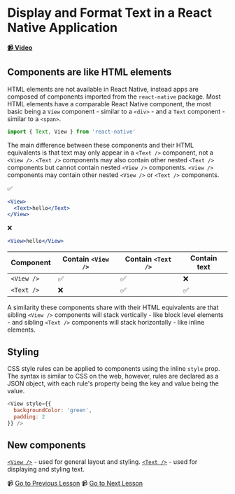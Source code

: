 # Display and Format Text in a React Native Application

**[📹 Video](https://egghead.io/lessons/react-native-display-and-format-text-in-a-react-native-application)**

## Components are like HTML elements

HTML elements are not available in React Native, instead apps are composed of components imported from the `react-native` package. Most HTML elements have a comparable React Native component, the most basic being a `View` component - similar to a `<div>` - and a `Text` component - similar to a `<span>`.

```jsx
import { Text, View } from 'react-native'
```

The main difference between these components and their HTML equivalents is that text may only appear in a `<Text />` component, not a `<View />`. `<Text />` components may also contain other nested `<Text />` components but cannot contain nested `<View />` components. `<View />` components may contain other nested `<View />` or `<Text />` components.

✅
```jsx
<View>
  <Text>hello</Text>
</View>
```

❌
```jsx
<View>hello</View>
```

| Component  | Contain `<View />` | Contain `<Text />` | Contain text |
| ---------- | ------------------ | ------------------ | ------------ |
| `<View />` | ✅                 |✅                  |❌            |
| `<Text />` | ❌                 |✅                  |✅            |

A similarity these components share with their HTML equivalents are that sibling `<View />` components will stack vertically - like block level elements - and sibling `<Text />` components will stack horizontally - like inline elements.

## Styling

CSS style rules can be applied to components using the inline `style` prop. The syntax is similar to CSS on the web, however, rules are declared as a JSON object, with each rule's property being the key and value being the value.

```js
<View style={{
  backgroundColor: 'green',
  padding: 2
}} />
```

## New components
[`<View />`](https://reactnative.dev/docs/view) - used for general layout and styling.
[`<Text />`](https://reactnative.dev/docs/text) - used for displaying and styling text.

📹 [Go to Previous Lesson](https://egghead.io/lessons/react-native-reload-the-simulator-when-changes-occur-in-react-native-apps)
📹 [Go to Next Lesson](https://egghead.io/lessons/react-native-layout-react-native-components-with-flexbox)

